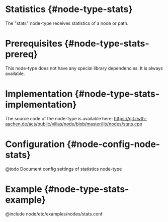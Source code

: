 # Statistics {#node-type-stats}

The "stats" node-type receives statistics of a node or path.

# Prerequisites {#node-type-stats-prereq}

This node-type does not have any special library dependencies. It is always available.

# Implementation {#node-type-stats-implementation}

The source code of the node-type is available here:
https://git.rwth-aachen.de/acs/public/villas/node/blob/master/lib/nodes/stats.cpp

# Configuration {#node-config-node-stats}

@todo Document config settings of statistics node-type

# Example {#node-type-stats-example}

@include node/etc/examples/nodes/stats.conf
